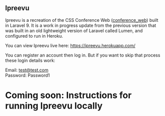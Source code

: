 ## Ipreevu

Ipreevu is a recreation of the CSS Conference Web (<a href="https://github.com/BryanRam/conference_web" target="_blank">conference_web</a>) built in Laravel 9. It is a work in progress update from the previous version that was built in an old lightweight version of Laravel called Lumen, and configured to run in Heroku.

You can view Ipreevu live here: <a href="https://ipreevu.herokuapp.com/" target="_blank">https://ipreevu.herokuapp.com/</a>

You can register an account then log in. But if you want to skip that process these login details work:

Email: test@test.com   
Password: Password1

# Coming soon: Instructions for running Ipreevu locally
